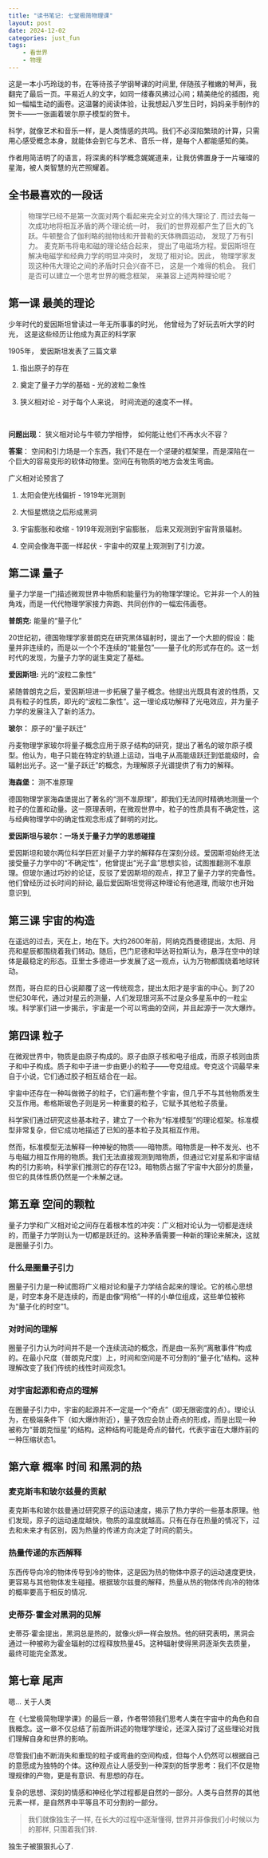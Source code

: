 ```yaml
---
title: "读书笔记: 七堂极简物理课"
layout: post
date: 2024-12-02
categories: just_fun
tags:
    - 看世界
    - 物理
---
```





这是一本小巧玲珑的书，在等待孩子学钢琴课的时间里, 伴随孩子稚嫩的琴声，我翻完了最后一页。平易近人的文字，如同一缕春风拂过心间；精美绝伦的插图，宛如一幅幅生动的画卷。这温馨的阅读体验，让我想起八岁生日时，妈妈亲手制作的贺卡——一张画着玻尔原子模型的贺卡。

科学，就像艺术和音乐一样，是人类情感的共鸣。我们不必深陷繁琐的计算，只需用心感受概念本身，就能体会到它与艺术、音乐一样，是每个人都能感知的美。

作者用简洁明了的语言，将深奥的科学概念娓娓道来，让我仿佛置身于一片璀璨的星海，被人类智慧的光芒照耀着。

## 全书最喜欢的一段话
> 物理学已经不是第一次面对两个看起来完全对立的伟大理论了. 而过去每一次成功地将相互矛盾的两个理论统一时， 我们的世界观都产生了巨大的飞跃。牛顿整合了伽利略的抛物线和开普勒的天体椭圆运动， 发现了万有引力。 麦克斯韦将电和磁的理论结合起来， 提出了电磁场方程。爱因斯坦在解决电磁学和经典力学的明显冲突时， 发现了相对论。因此， 物理学家发现这种伟大理论之间的矛盾时只会兴奋不已， 这是一个难得的机会。 我们是否可以建立一个思考世界的概念框架， 来兼容上述两种理论呢？

## 第一课 最美的理论

少年时代的爱因斯坦曾读过一年无所事事的时光， 他曾经为了好玩去听大学的时光， 这是这些经历让他成为真正的科学家



1905年， 爱因斯坦发表了三篇文章

1. 指出原子的存在

2. 奠定了量子力学的基础 - 光的波粒二象性

3. 狭义相对论 - 对于每个人来说， 时间流逝的速度不一样。

   



**问题出现**： 狭义相对论与牛顿力学相悖， 如何能让他们不再水火不容？

**答案**： 空间和引力场是一个东西，我们不是在一个坚硬的框架里，而是深陷在一个巨大的容易变形的软体动物里。空间在有物质的地方会发生弯曲。

广义相对论预言了

1. 太阳会使光线偏折 - 1919年光测到

2. 大恒星燃烧之后形成黑洞

3. 宇宙膨胀和收缩 - 1919年观测到宇宙膨胀， 后来又观测到宇宙背景辐射。

4. 空间会像海平面一样起伏 - 宇宙中的双星上观测到了引力波。



## 第二课 量子

量子力学是一门描述微观世界中物质和能量行为的物理学理论。它并非一个人的独角戏，而是一代代物理学家接力奔跑、共同创作的一幅宏伟画卷。

**普朗克:** 能量的“量子化”

20世纪初，德国物理学家普朗克在研究黑体辐射时，提出了一个大胆的假设：能量并非连续的，而是以一个个不连续的“能量包”——量子化的形式存在的。这一划时代的发现，为量子力学的诞生奠定了基础。

**爱因斯坦:** 光的“波粒二象性”

紧随普朗克之后，爱因斯坦进一步拓展了量子概念。他提出光既具有波的性质，又具有粒子的性质，即光的“波粒二象性”。这一理论成功解释了光电效应，并为量子力学的发展注入了新的活力。

**玻尔：** 原子的“量子跃迁”

丹麦物理学家玻尔将量子概念应用于原子结构的研究，提出了著名的玻尔原子模型。他认为，电子只能在特定的轨道上运动，当电子从高能级跃迁到低能级时，会辐射出光子。这一“量子跃迁”的概念，为理解原子光谱提供了有力的解释。

**海森堡：** 测不准原理

德国物理学家海森堡提出了著名的“测不准原理”，即我们无法同时精确地测量一个粒子的位置和动量。这一原理表明，在微观世界中，粒子的性质具有不确定性，这与经典物理学中的确定性观念形成了鲜明的对比。

**爱因斯坦与玻尔：一场关于量子力学的思想碰撞**

爱因斯坦和玻尔两位科学巨匠对量子力学的解释存在深刻分歧。爱因斯坦始终无法接受量子力学中的“不确定性”，他曾提出“光子盒”思想实验，试图推翻测不准原理。但玻尔通过巧妙的论证，反驳了爱因斯坦的观点，捍卫了量子力学的完备性。他们曾经历过长时间的辩论, 最后爱因斯坦觉得这种理论有他道理, 而玻尔也开始意识到,



## 第三课 宇宙的构造

在遥远的过去，天在上，地在下。大约2600年前，阿纳克西曼德提出，太阳、月亮和星辰都围绕着我们转动。随后，巴门尼德和毕达哥拉斯认为，悬浮在空中的球体是最稳定的形态。亚里士多德进一步发展了这一观点，认为万物都围绕着地球转动。

然而，哥白尼的日心说颠覆了这一传统观念，提出太阳才是宇宙的中心。到了20世纪30年代，通过对星云的测量，人们发现银河系不过是众多星系中的一粒尘埃。科学家们进一步揭示，宇宙是一个可以弯曲的空间，并且起源于一次大爆炸。



## 第四课 粒子

在微观世界中，物质是由原子构成的。原子由原子核和电子组成，而原子核则由质子和中子构成。质子和中子进一步由更小的粒子——夸克组成。夸克这个词最早来自于小说，它们通过胶子相互结合在一起。

宇宙中还存在一种叫做微子的粒子，它们遍布整个宇宙，但几乎不与其他物质发生交互作用。希格斯玻色子则是另一种重要的粒子，它赋予其他粒子质量。

科学家们通过研究这些基本粒子，建立了一个称为“标准模型”的理论框架。标准模型非常复杂，但它成功地描述了已知的基本粒子及其相互作用。

然而，标准模型无法解释一种神秘的物质——暗物质。暗物质是一种不发光、也不与电磁力相互作用的物质。我们无法直接观测到暗物质，但通过它对星系和宇宙结构的引力影响，科学家们推测它的存在123。暗物质占据了宇宙中大部分的质量，但它的具体性质仍然是一个未解之谜。



## 第五章 空间的颗粒

量子力学和广义相对论之间存在着根本性的冲突：广义相对论认为一切都是连续的，而量子力学则认为一切都是跃迁的。这种矛盾需要一种新的理论来解决，这就是圈量子引力。

### 什么是圈量子引力

圈量子引力是一种试图将广义相对论和量子力学结合起来的理论。它的核心思想是，时空本身不是连续的，而是由像“网格”一样的小单位组成，这些单位被称为“量子化的时空”1。

### 对时间的理解

圈量子引力认为时间并不是一个连续流动的概念，而是由一系列“离散事件”构成的。在最小尺度（普朗克尺度）上，时间和空间是不可分割的“量子化”结构。这种理解改变了我们传统的线性时间观念1。

### 对宇宙起源和奇点的理解

在圈量子引力中，宇宙的起源并不一定是一个“奇点”（即无限密度的点）。理论认为，在极端条件下（如大爆炸附近），量子效应会防止奇点的形成，而是出现一种被称为“普朗克恒星”的结构。这种结构可能是奇点的替代，代表宇宙在大爆炸前的一种压缩状态1。





## 第六章 概率 时间 和黑洞的热

### 麦克斯韦和玻尔兹曼的贡献
麦克斯韦和玻尔兹曼通过研究原子的运动速度，揭示了热力学的一些基本原理。他们发现，原子的运动速度越快，物质的温度就越高。只有在存在热量的情况下，过去和未来才有区别，因为热量的传递方向决定了时间的箭头。

### 热量传递的东西解释

东西传导向冷的物体传导到冷的物体，这是因为热的物体中原子的运动速度更快，更容易与其他物体发生碰撞。根据玻尔兹曼的解释，热量从热的物体传向冷的物体的概率要高于相反的情况.

### 史蒂芬·霍金对黑洞的见解

史蒂芬·霍金提出，黑洞总是热的，就像火炉一样会放热。他的研究表明，黑洞会通过一种被称为霍金辐射的过程释放热量45。这种辐射使得黑洞逐渐失去质量，最终可能完全蒸发。



## 第七章 尾声

嗯... 关于人类


在《七堂极简物理学课》的最后一章，作者带领我们思考人类在宇宙中的角色和自我概念。这一章不仅总结了前面所讲述的物理学理论，还深入探讨了这些理论对我们理解自身和世界的影响。

尽管我们由不断消失和重现的粒子或弯曲的空间构成，但每个人仍然可以根据自己的意愿成为独特的个体。这种观点让人感受到一种深刻的哲学思考：我们不仅是物理规律的产物，更是有意识、有思想的存在。

复杂的思想、深刻的情感和神经化学过程都是自然的一部分。人类与自然界的其他元素一样，是自然界中平等且不可分割的一部分。


> 我们就像独生子一样, 在长大的过程中逐渐懂得, 世界并非像我们小时候以为的那样, 只围着我们转.



独生子被狠狠扎心了.



